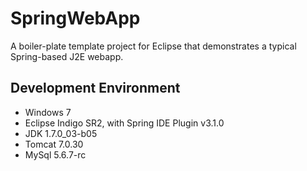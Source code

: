 SpringWebApp
============

A boiler-plate template project for Eclipse that demonstrates a typical Spring-based J2E webapp.

## Development Environment

* Windows 7
* Eclipse Indigo SR2, with Spring IDE Plugin v3.1.0
* JDK 1.7.0_03-b05
* Tomcat 7.0.30
* MySql 5.6.7-rc